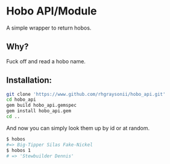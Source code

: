 # Hobo API/Module

A simple wrapper to return hobos.

## Why?

Fuck off and read a hobo name.

## Installation:

```BASH
git clone 'https://www.github.com/rhgraysonii/hobo_api.git'
cd hobo_api
gem build hobo_api.gemspec
gem install hobo_api.gem
cd ..
```

And now you can simply look them up by id or at random.

```bash
$ hobos
#=> Big-Tipper Silas Fake-Nickel
$ hobos 1
# => 'Stewbuilder Dennis'
```
